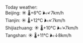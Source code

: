 Today weather:  
Beijing: ☀️   🌡️+6°C 🌬️↙7km/h  
Tianjin: ☀️   🌡️+12°C 🌬️↙7km/h  
Shijiazhuang: ☀️   🌡️+10°C 🌬️↘7km/h  
Tangshan: ☀️   🌡️+11°C 🌬️↓8km/h  
